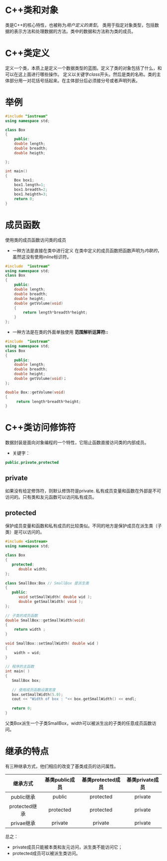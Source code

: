 # C++类和对象
类是C++的核心特性，也被称为*用户定义的类型*。
类用于指定对象类型，包括数据的表示方法和处理数据的方法。类中的数据和方法称为类的成员。

# C++类定义
定义一个类，本质上是定义一个数据类型的蓝图。定义了类的对象包括了什么，和可以在这上面进行哪些操作。
定义以关键字*class*开头。然后是类的名称。类的主体部分用一对花括号括起来。在主体部分后必须接分号或者声明列表。

# 举例
```c++
#include "iostream"
using namespace std;

class Box
{
    public:
    double length;
    double breadth;
    double heigth;

};

int main()
{
    Box box1;
    box1.length=1;
    box1.breadth=2;
    box1.heighth=3;
    return 0;
}
```

# 成员函数
使用类的成员函数访问类的成员
* 一种方法是直接在类中进行定义
在类中定义的成员函数把函数声明为*内联的*，虽然这没有使用*inline*标识符。
```c++
#include  "iostream"
using namespace std;
class Box
{
    public:
    double length;
    double breadth;
    double height;
    double getVolume(void)
    {
        return length*breadth*height;
    }
};
```
* 一种方法是在类的外面单独使用 **范围解析运算符::** 
```c++
#include  "iostream"
using namespace std;
class Box
{
    public:
    double length;
    double breadth;
    double height;
    double getVolume(void)；
};

double Box::getVolume(void)
{
     return length*breadth*height;
}
```

# C++类访问修饰符
数据封装是面向对象编程的一个特性，它阻止函数直接访问类的内部成员。
* 关键字：
```c++
public,private,protected
```
## private
如果没有给定修饰符，则默认修饰符是private.
私有成员变量和函数在外部是不可访问的。只有类和友元函数可以访问私有成员。

## protected
保护成员变量和函数和私有成员的比较类似。不同的地方是保护成员在派生类（子类）是可以访问的。
```c++
#include <iostream>
using namespace std;
 
class Box
{
   protected:
      double width;
};
 
class SmallBox:Box // SmallBox 是派生类
{
   public:
      void setSmallWidth( double wid );
      double getSmallWidth( void );
};
 
// 子类的成员函数
double SmallBox::getSmallWidth(void)
{
    return width ;
}
 
void SmallBox::setSmallWidth( double wid )
{
    width = wid;
}
 
// 程序的主函数
int main( )
{
   SmallBox box;
 
   // 使用成员函数设置宽度
   box.setSmallWidth(5.0);
   cout << "Width of box : "<< box.getSmallWidth() << endl;
 
   return 0;
}
```
父类Box派生一个子类SmallBox，width可以被派生出的子类的任意成员函数访问。
# 继承的特点
有三种继承方式，他们相应的改变了基类成员的访问属性。

|继承方式|基类public成员|基类protected成员|基类private成员|
|:---:|:---:|:---:|:---:|
|public继承|public|protected|private|
|protected继承|protected|protected|private|
|privae继承|private|private|private|
总之：
* private成员只能被本类和友元访问，派生类不能访问它；
* protected成员可以被派生类访问。
